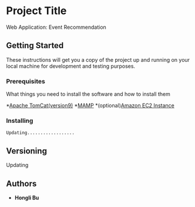 # Project Title

Web Application: Event Recommendation

## Getting Started

These instructions will get you a copy of the project up and running on your local machine for development and testing purposes.

### Prerequisites

What things you need to install the software and how to install them

*[Apache TomCat(version9)](https://tomcat.apache.org/download-90.cgi) 
*[MAMP](https://www.mamp.info/en/) 
*(optional)[Amazon EC2 Instance](https://aws.amazon.com/ec2/)


### Installing


```
Updating..................
```



## Versioning

Updating

## Authors

* **Hongli Bu** 
